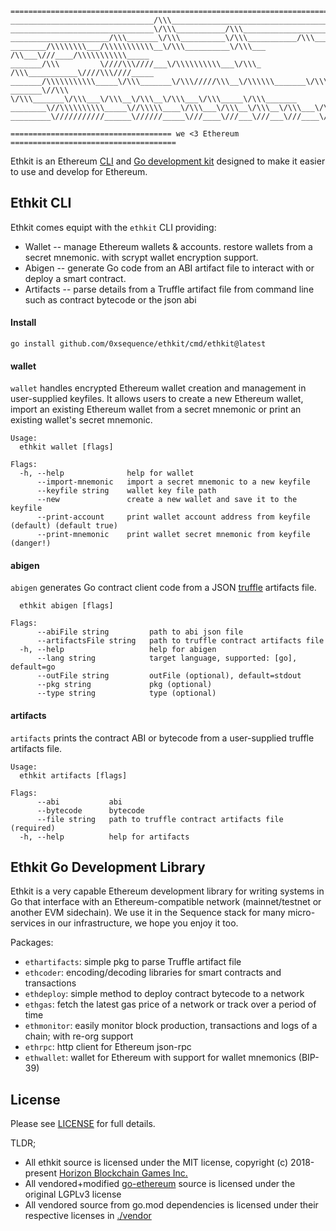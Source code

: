 ```
=========================================================================================
________________________________/\\\_____________________________________________________ 
________________________________\/\\\___________/\\\_____________________________________ 
______________________/\\\_______\/\\\__________\/\\\___________/\\\______/\\\___________ 
________/\\\\\\\\___/\\\\\\\\\\\__\/\\\__________\/\\\___ /\\___\///____/\\\\\\\\\\\_____ 
_______/\\\         \////\\\////___\/\\\\\\\\\\___\/\\\_ /\\\___________\////\\\////_____ 
_______/\\\\\\\\\\\_____\/\\\_______\/\\\/////\\\__\/\\\\\\_______\/\\\_____\/\\\________ 
_______\//\\\            \/\\\_______\/\\\___\/\\\__\/\\\__\/\\\___\/\\\_____\/\\\_______
________\//\\\\\\\\\\_____\//\\\\\____\/\\\___\/\\\__\/\\\__\/\\\___\/\\\_____\//\\\\\___ 
_________\///////////______\//////_____\///____\///___\///___\///____\///______\/////____

==================================== we <3 Ethereum =====================================
```

Ethkit is an Ethereum [CLI](#ethkit-cli) and [Go development kit](#ethkit-go-development-library)
designed to make it easier to use and develop for Ethereum.


## Ethkit CLI

Ethkit comes equipt with the `ethkit` CLI providing:
  * Wallet -- manage Ethereum wallets & accounts. restore wallets from a secret mnemonic.
    with scrypt wallet encryption support.
  * Abigen -- generate Go code from an ABI artifact file to interact with or deploy a smart
    contract.
  * Artifacts -- parse details from a Truffle artifact file from command line such as contract
    bytecode or the json abi


#### Install

```go install github.com/0xsequence/ethkit/cmd/ethkit@latest```

#### wallet
```wallet``` handles encrypted Ethereum wallet creation and management in user-supplied keyfiles.
It allows users to create a new Ethereum wallet, import an existing Ethereum wallet from a secret
mnemonic or print an existing wallet's secret mnemonic.

```
Usage:
  ethkit wallet [flags]

Flags:
  -h, --help              help for wallet
      --import-mnemonic   import a secret mnemonic to a new keyfile
      --keyfile string    wallet key file path
      --new               create a new wallet and save it to the keyfile
      --print-account     print wallet account address from keyfile (default) (default true)
      --print-mnemonic    print wallet secret mnemonic from keyfile (danger!)
```


#### abigen
```abigen``` generates Go contract client code from a JSON [truffle](https://www.trufflesuite.com/)
artifacts file.

```Usage:
  ethkit abigen [flags]

Flags:
      --abiFile string         path to abi json file
      --artifactsFile string   path to truffle contract artifacts file
  -h, --help                   help for abigen
      --lang string            target language, supported: [go], default=go
      --outFile string         outFile (optional), default=stdout
      --pkg string             pkg (optional)
      --type string            type (optional)
```

#### artifacts
```artifacts``` prints the contract ABI or bytecode from a user-supplied truffle artifacts file.

```
Usage:
  ethkit artifacts [flags]

Flags:
      --abi           abi
      --bytecode      bytecode
      --file string   path to truffle contract artifacts file (required)
  -h, --help          help for artifacts
```


## Ethkit Go Development Library

Ethkit is a very capable Ethereum development library for writing systems in Go that
interface with an Ethereum-compatible network (mainnet/testnet or another EVM sidechain).
We use it in the Sequence stack for many micro-services in our infrastructure,
we hope you enjoy it too.

Packages:

* `ethartifacts`: simple pkg to parse Truffle artifact file
* `ethcoder`: encoding/decoding libraries for smart contracts and transactions
* `ethdeploy`: simple method to deploy contract bytecode to a network
* `ethgas`: fetch the latest gas price of a network or track over a period of time
* `ethmonitor`: easily monitor block production, transactions and logs of a chain; with re-org support
* `ethrpc`: http client for Ethereum json-rpc
* `ethwallet`: wallet for Ethereum with support for wallet mnemonics (BIP-39)


## License

Please see [LICENSE](./LICENSE) for full details.

TLDR;

* All ethkit source is licensed under the MIT license, copyright (c) 2018-present [Horizon Blockchain Games Inc.](https://horizon.io)
* All vendored+modified [go-ethereum](./go-ethereum) source is licensed under the original LGPLv3 license
* All vendored source from go.mod dependencies is licensed under their respective licenses in [./vendor](./vendor) 


[GoDoc]: https://pkg.go.dev/github.com/0xsequence/ethkit
[GoDoc Widget]: https://godoc.org/github.com/0xsequence/ethkit?status.svg
